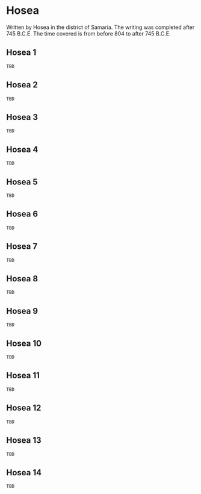 # Hosea

Written by Hosea in the district of Samaria. The writing was completed after 745 B.C.E. The time covered is from before 804 to after 745 B.C.E.

## Hosea 1

```
TBD
```


## Hosea 2

```
TBD
```


## Hosea 3

```
TBD
```


## Hosea 4

```
TBD
```


## Hosea 5

```
TBD
```


## Hosea 6

```
TBD
```


## Hosea 7

```
TBD
```


## Hosea 8

```
TBD
```


## Hosea 9

```
TBD
```


## Hosea 10

```
TBD
```


## Hosea 11

```
TBD
```


## Hosea 12

```
TBD
```


## Hosea 13

```
TBD
```


## Hosea 14

```
TBD
```


